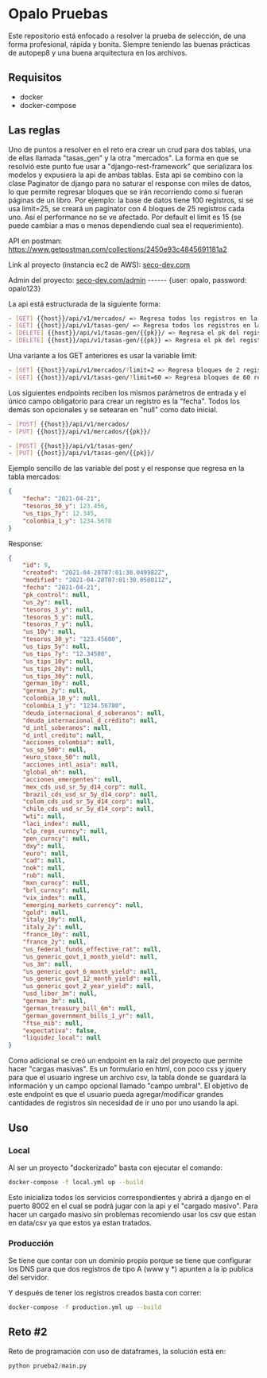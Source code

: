 # Opalo Pruebas

Este repositorio está enfocado a resolver la prueba de selección, de una forma profesional, rápida y bonita. Siempre teniendo las buenas prácticas de autopep8 y una buena arquitectura en los archivos.

## Requisitos
- docker
- docker-compose

## Las reglas
Uno de puntos a resolver en el reto era crear un crud para dos tablas, una de ellas llamada
"tasas_gen" y la otra "mercados". 
La forma en que se resolvió este punto fue usar a "django-rest-framework" que serializara
los modelos y expusiera la api de ambas tablas. Esta api se combino con la clase 
Paginator de django para no saturar el response con miles de datos, lo que permite regresar
bloques que se irán recorriendo como si fueran páginas de un libro.
Por ejemplo: la base de datos tiene 100 registros, si se usa limit=25, se creará un paginator con 4 bloques de 25 registros cada uno. 
Así el performance no se ve afectado. Por default el limit es 15 (se puede cambiar a mas o menos dependiendo cual sea el requerimiento).


API en postman: https://www.getpostman.com/collections/2450e93c4845691181a2

Link al proyecto (instancia ec2 de AWS): [seco-dev.com][link al dominio]

Admin del proyecto: [seco-dev.com/admin][link al dominio admin] ------ {user: opalo, password: opalo123}

La api está estructurada de la siguiente forma:

```bash
- [GET] {{host}}/api/v1/mercados/ => Regresa todos los registros en la base de datos
- [GET] {{host}}/api/v1/tasas-gen/ => Regresa todos los registros en la base de datos
- [DELETE] {{host}}/api/v1/tasas-gen/{{pk}}/ => Regresa el pk del registro eliminado, en otro caso, un error
- [DELETE] {{host}}/api/v1/tasas-gen/{{pk}} => Regresa el pk del registro eliminado, en otro caso, un error
```

Una variante a los GET anteriores es usar la variable limit:

```bash
- [GET] {{host}}/api/v1/mercados/?limit=2 => Regresa bloques de 2 registros cada uno
- [GET] {{host}}/api/v1/tasas-gen/?limit=60 => Regresa bloques de 60 registros cada uno
```

Los siguientes endpoints reciben los mismos parámetros de entrada y el único campo obligatorio para crear un registro es la "fecha". 
Todos los demás son opcionales y se setearan en "null" como dato inicial.


```bash
- [POST] {{host}}/api/v1/mercados/
- [PUT] {{host}}/api/v1/mercados/{{pk}}/

- [POST] {{host}}/api/v1/tasas-gen/
- [PUT] {{host}}/api/v1/tasas-gen/{{pk}}/
```

Ejemplo sencillo de las variable del post y el response que regresa en la tabla mercados:
```json
{
    "fecha": "2021-04-21",
    "tesoros_30_y": 123.456,
    "us_tips_7y": 12.345,
    "colombia_1_y": 1234.5678
}
```

Response:
```json
{
    "id": 9,
    "created": "2021-04-20T07:01:30.049982Z",
    "modified": "2021-04-20T07:01:30.050011Z",
    "fecha": "2021-04-21",
    "pk_control": null,
    "us_2y": null,
    "tesoros_3_y": null,
    "tesoros_5_y": null,
    "tesoros_7_y": null,
    "us_10y": null,
    "tesoros_30_y": "123.45600",
    "us_tips_5y": null,
    "us_tips_7y": "12.34500",
    "us_tips_10y": null,
    "us_tips_20y": null,
    "us_tips_30y": null,
    "german_10y": null,
    "german_2y": null,
    "colombia_10_y": null,
    "colombia_1_y": "1234.56780",
    "deuda_internacional_d_soberanos": null,
    "deuda_internacional_d_crédito": null,
    "d_intl_soberanos": null,
    "d_intl_credito": null,
    "acciones_colombia": null,
    "us_sp_500": null,
    "euro_stoxx_50": null,
    "acciones_intl_asia": null,
    "global_oh": null,
    "acciones_emergentes": null,
    "mex_cds_usd_sr_5y_d14_corp": null,
    "brazil_cds_usd_sr_5y_d14_corp": null,
    "colom_cds_usd_sr_5y_d14_corp": null,
    "chile_cds_usd_sr_5y_d14_corp": null,
    "wti": null,
    "laci_index": null,
    "clp_regn_curncy": null,
    "pen_curncy": null,
    "dxy": null,
    "euro": null,
    "cad": null,
    "nok": null,
    "rub": null,
    "mxn_curncy": null,
    "brl_curncy": null,
    "vix_index": null,
    "emerging_markets_currency": null,
    "gold": null,
    "italy_10y": null,
    "italy_2y": null,
    "france_10y": null,
    "france_2y": null,
    "us_federal_funds_effective_rat": null,
    "us_generic_govt_1_month_yield": null,
    "us_3m": null,
    "us_generic_govt_6_month_yield": null,
    "us_generic_govt_12_month_yield": null,
    "us_generic_govt_2_year_yield": null,
    "usd_libor_3m": null,
    "german_3m": null,
    "german_treasury_bill_6m": null,
    "german_government_bills_1_yr": null,
    "ftse_mib": null,
    "expectativa": false,
    "liquidez_local": null
}
```

Como adicional se creó un endpoint en la raíz del proyecto que permite hacer "cargas masivas". 
Es un formulario en html, con poco css y jquery para que el usuario ingrese un archivo csv, la tabla donde se 
guardará la información y un campo opcional llamado "campo umbral".
El objetivo de este endpoint es que el usuario pueda agregar/modificar grandes cantidades 
de registros sin necesidad de ir uno por uno usando la api.



## Uso

### Local
Al ser un proyecto "dockerizado" basta con ejecutar el comando:
``` bash
docker-compose -f local.yml up --build
```

Esto inicializa todos los servicios correspondientes y abrirá a django
en el puerto 8002 en el cual se podrá jugar con la api y el "cargado masivo". Para hacer un cargado masivo
sin problemas recomiendo usar los csv que estan en data/csv ya que estos ya estan tratados.


### Producción

Se tiene que contar con un dominio propio porque se tiene que configurar los DNS
para que dos registros de tipo A (www y *) apunten a la ip publica del servidor.

Y después de tener los registros creados basta con correr:

``` bash
docker-compose -f production.yml up --build
```

## Reto #2
Reto de programación con uso de dataframes, la solución está en:

```py
python prueba2/main.py
```
[link al dominio]: https://seco-dev.com/
[link al dominio admin]: https://seco-dev.com/admin
